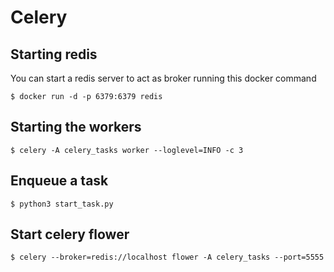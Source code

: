 # Celery

## Starting redis

You can start a redis server to act as broker running this docker command

    $ docker run -d -p 6379:6379 redis

## Starting the workers

    $ celery -A celery_tasks worker --loglevel=INFO -c 3


## Enqueue a task

    $ python3 start_task.py

## Start celery flower

    $ celery --broker=redis://localhost flower -A celery_tasks --port=5555
